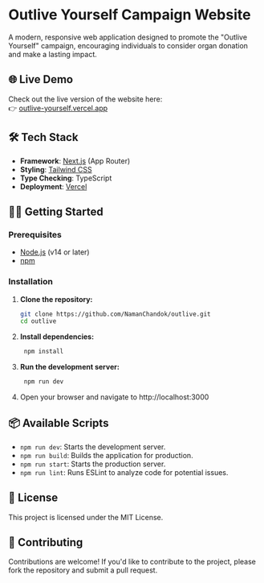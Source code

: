 # Outlive Yourself Campaign Website

A modern, responsive web application designed to promote the "Outlive Yourself" campaign, encouraging individuals to consider organ donation and make a lasting impact.

## 🌐 Live Demo

Check out the live version of the website here:  
👉 [outlive-yourself.vercel.app](https://outlive-yourself.vercel.app)

## 🛠️ Tech Stack

- **Framework**: [Next.js](https://nextjs.org/) (App Router)
- **Styling**: [Tailwind CSS](https://tailwindcss.com/)
- **Type Checking**: TypeScript
- **Deployment**: [Vercel](https://vercel.com/)

## 🧑‍💻 Getting Started

### Prerequisites

- [Node.js](https://nodejs.org/) (v14 or later)
- [npm](https://www.npmjs.com/)

### Installation

1. **Clone the repository:**

   ```bash
   git clone https://github.com/NamanChandok/outlive.git
   cd outlive
    ```
2. **Install dependencies:**

   ```bash
    npm install
    ```

3. **Run the development server:**

   ```bash
    npm run dev
    ```

4. Open your browser and navigate to http://localhost:3000

## 📦 Available Scripts
- `npm run dev`: Starts the development server.
- `npm run build`: Builds the application for production.
- `npm run start`: Starts the production server.
- `npm run lint`: Runs ESLint to analyze code for potential issues.

## 📄 License

This project is licensed under the MIT License.

## 🤝 Contributing

Contributions are welcome! If you'd like to contribute to the project, please fork the repository and submit a pull request.

